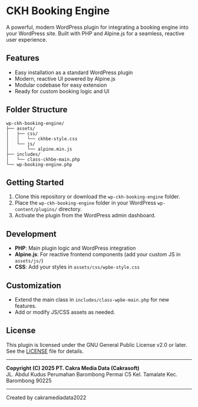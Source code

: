 
# CKH Booking Engine

A powerful, modern WordPress plugin for integrating a booking engine into your WordPress site. Built with PHP and Alpine.js for a seamless, reactive user experience.

## Features
- Easy installation as a standard WordPress plugin
- Modern, reactive UI powered by Alpine.js
- Modular codebase for easy extension
- Ready for custom booking logic and UI

## Folder Structure
```
wp-ckh-booking-engine/
├── assets/
│   ├── css/
│   │   └── ckhbe-style.css
│   └── js/
│       └── alpine.min.js
├── includes/
│   └── class-ckhbe-main.php
└── wp-booking-engine.php
```

## Getting Started
1. Clone this repository or download the `wp-ckh-booking-engine` folder.
2. Place the `wp-ckh-booking-engine` folder in your WordPress `wp-content/plugins/` directory.
3. Activate the plugin from the WordPress admin dashboard.

## Development
- **PHP**: Main plugin logic and WordPress integration
- **Alpine.js**: For reactive frontend components (add your custom JS in `assets/js/`)
- **CSS**: Add your styles in `assets/css/wpbe-style.css`

## Customization
- Extend the main class in `includes/class-wpbe-main.php` for new features.
- Add or modify JS/CSS assets as needed.


## License
This plugin is licensed under the GNU General Public License v2.0 or later. See the [LICENSE](LICENSE) file for details.

---
**Copyright (C) 2025 PT. Cakra Media Data (Cakrasoft)**  
JL. Abdul Kudus Perumahan Barombong Permai C5 Kel. Tamalate Kec. Barombong 90225

---
Created by cakramediadata2022
